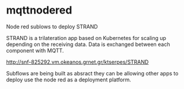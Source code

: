 # mqttnodered
Node red sublows to deploy STRAND

STRAND is a trilateration app based on Kubernetes for scaling up depending on the receiving data.
Data is exchanged between each component with MQTT.

http://snf-825292.vm.okeanos.grnet.gr/ktserpes/STRAND

Subflows are being built as absract they can be allowing other apps to deploy use the node red as a deployment platform.
